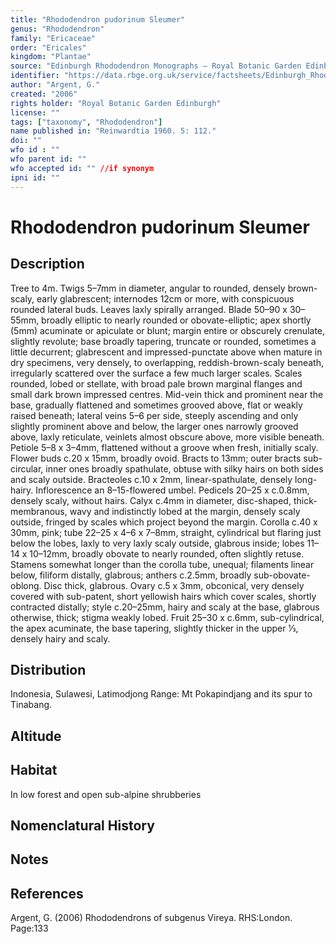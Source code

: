 ```yaml
---
title: "Rhododendron pudorinum Sleumer"
genus: "Rhododendron"
family: "Ericaceae"
order: "Ericales"
kingdom: "Plantae"
source: "Edinburgh Rhododendron Monographs – Royal Botanic Garden Edinburgh"
identifier: "https://data.rbge.org.uk/service/factsheets/Edinburgh_Rhododendron_Monographs.xhtml"
author: "Argent, G."
created: "2006"
rights holder: "Royal Botanic Garden Edinburgh"
license: ""
tags: ["taxonomy", "Rhododendron"]
name published in: "Reinwardtia 1960. 5: 112."
doi: ""
wfo id : ""
wfo parent id: ""
wfo accepted id: "" //if synonym                      
ipni id: ""
---
```


                       

# Rhododendron pudorinum Sleumer

## Description
Tree to 4m. Twigs 5–7mm in diameter, angular to rounded, densely brown-scaly, early glabrescent; internodes 12cm or more, with conspicuous rounded lateral buds. Leaves laxly spirally arranged. Blade 50–90 x 30–55mm, broadly elliptic to nearly rounded or obovate-elliptic; apex shortly (5mm) acuminate or apiculate or blunt; margin entire or obscurely crenulate, slightly revolute; base broadly tapering, truncate or rounded, sometimes a little decurrent; glabrescent and impressed-punctate above when mature in dry specimens, very densely, to overlapping, reddish-brown-scaly beneath, irregularly scattered over the surface a few much larger scales. Scales rounded, lobed or stellate, with broad pale brown marginal flanges and small dark brown impressed centres. Mid-vein thick and prominent near the base, gradually flattened and sometimes grooved above, flat or weakly raised beneath; lateral veins 5–6 per side, steeply ascending and only slightly prominent above and below, the larger ones narrowly grooved above, laxly reticulate, veinlets almost obscure above, more visible beneath. Petiole 5–8 x 3–4mm, flattened without a groove when fresh, initially scaly. Flower buds c.20 x 15mm, broadly ovoid. Bracts to 13mm; outer bracts sub-circular, inner ones broadly spathulate, obtuse with silky hairs on both sides and scaly outside. Bracteoles c.10 x 2mm, linear-spathulate, densely long-hairy. Inflorescence an 8–15-flowered umbel. Pedicels 20–25 x c.0.8mm, densely scaly, without hairs. Calyx c.4mm in diameter, disc-shaped, thick-membranous, wavy and indistinctly lobed at the margin, densely scaly outside, fringed by scales which project beyond the margin. Corolla c.40 x 30mm, pink; tube 22–25 x 4–6 x 7–8mm, straight, cylindrical but flaring just below the lobes, laxly to very laxly scaly outside, glabrous inside; lobes 11–14 x 10–12mm, broadly obovate to nearly rounded, often slightly retuse. Stamens somewhat longer than the corolla tube, unequal; filaments linear below, filiform distally, glabrous; anthers c.2.5mm, broadly sub-obovate-oblong. Disc thick, glabrous. Ovary c.5 x 3mm, obconical, very densely covered with sub-patent, short yellowish hairs which cover scales, shortly contracted distally; style c.20–25mm, hairy and scaly at the base, glabrous otherwise, thick; stigma weakly lobed. Fruit 25–30 x c.6mm, sub-cylindrical, the apex acuminate, the base tapering, slightly thicker in the upper 1⁄3, densely hairy and scaly.

## Distribution
Indonesia, Sulawesi, Latimodjong Range: Mt Pokapindjang and its spur to Tinabang.

## Altitude


## Habitat
In low forest and open sub-alpine shrubberies

## Nomenclatural History

                       
## Notes


## References

Argent, G. (2006) Rhododendrons of subgenus Vireya. RHS:London. Page:133
